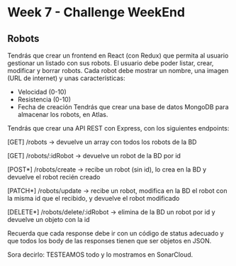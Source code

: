 # Week 7 - Challenge WeekEnd

## Robots

Tendrás que crear un frontend en React (con Redux) que permita al usuario gestionar un listado con sus robots. El usuario debe poder listar, crear, modificar y borrar robots. Cada robot debe mostrar un nombre, una imagen (URL de internet) y unas características:

- Velocidad (0-10)
- Resistencia (0-10)
- Fecha de creación
  Tendrás que crear una base de datos MongoDB para almacenar los robots, en Atlas.

Tendrás que crear una API REST con Express, con los siguientes endpoints:

[GET] /robots -> devuelve un array con todos los robots de la BD

[GET] /robots/:idRobot -> devuelve un robot de la BD por id

[POST*] /robots/create -> recibe un robot (sin id), lo crea en la BD y devuelve el robot recién creado

[PATCH*] /robots/update -> recibe un robot, modifica en la BD el robot con la misma id que el recibido, y devuelve el robot modificado

[DELETE*] /robots/delete/:idRobot -> elimina de la BD un robot por id y devuelve un objeto con la id

Recuerda que cada response debe ir con un código de status adecuado y que todos los body de las responses tienen que ser objetos en JSON.

Sora decirlo: TESTEAMOS todo y lo mostramos en SonarCloud.
